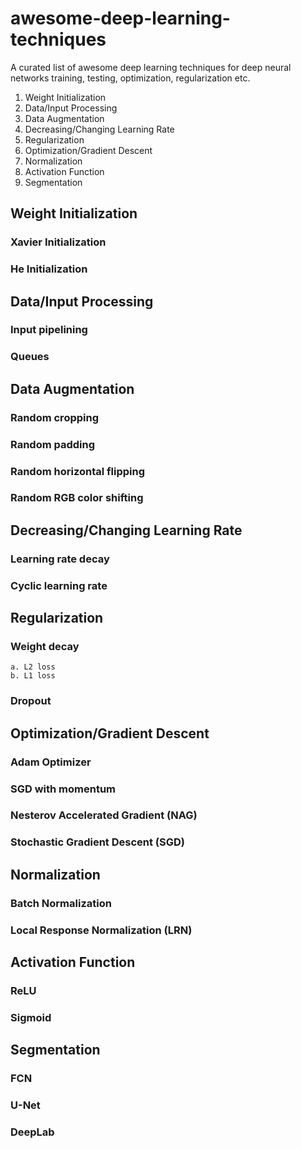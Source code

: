 # awesome-deep-learning-techniques
A curated list of awesome deep learning techniques for deep neural networks training, testing, optimization, regularization etc.
1. Weight Initialization
2. Data/Input Processing
3. Data Augmentation
4. Decreasing/Changing Learning Rate
5. Regularization
6. Optimization/Gradient Descent
7. Normalization
8. Activation Function
9. Segmentation


## Weight Initialization

  ### Xavier Initialization
  ### He Initialization


## Data/Input Processing

  ### Input pipelining
  ### Queues


## Data Augmentation

  ### Random cropping
  ### Random padding
  ### Random horizontal flipping
  ### Random RGB color shifting


## Decreasing/Changing Learning Rate

  ### Learning rate decay
  ### Cyclic learning rate


## Regularization

  ### Weight decay
    a. L2 loss
    b. L1 loss
  ### Dropout


## Optimization/Gradient Descent

  ### Adam Optimizer
  ### SGD with momentum
  ### Nesterov Accelerated Gradient (NAG)
  ### Stochastic Gradient Descent (SGD) 


## Normalization

  ### Batch Normalization
  ### Local Response Normalization (LRN)


## Activation Function

  ### ReLU
  ### Sigmoid
  
  
## Segmentation

  ### FCN
  ### U-Net
  ### DeepLab
  
  

 

